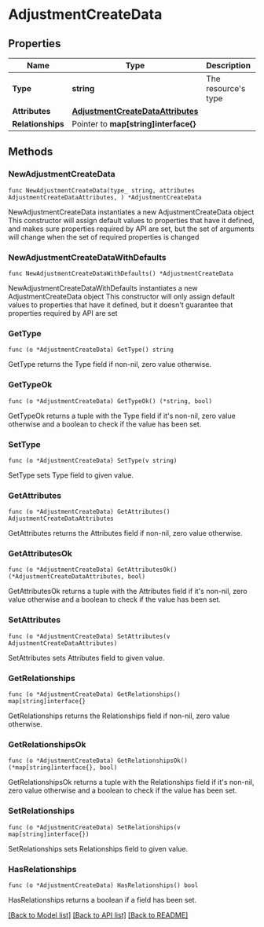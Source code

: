# AdjustmentCreateData

## Properties

Name | Type | Description | Notes
------------ | ------------- | ------------- | -------------
**Type** | **string** | The resource&#39;s type | 
**Attributes** | [**AdjustmentCreateDataAttributes**](AdjustmentCreateDataAttributes.md) |  | 
**Relationships** | Pointer to **map[string]interface{}** |  | [optional] 

## Methods

### NewAdjustmentCreateData

`func NewAdjustmentCreateData(type_ string, attributes AdjustmentCreateDataAttributes, ) *AdjustmentCreateData`

NewAdjustmentCreateData instantiates a new AdjustmentCreateData object
This constructor will assign default values to properties that have it defined,
and makes sure properties required by API are set, but the set of arguments
will change when the set of required properties is changed

### NewAdjustmentCreateDataWithDefaults

`func NewAdjustmentCreateDataWithDefaults() *AdjustmentCreateData`

NewAdjustmentCreateDataWithDefaults instantiates a new AdjustmentCreateData object
This constructor will only assign default values to properties that have it defined,
but it doesn't guarantee that properties required by API are set

### GetType

`func (o *AdjustmentCreateData) GetType() string`

GetType returns the Type field if non-nil, zero value otherwise.

### GetTypeOk

`func (o *AdjustmentCreateData) GetTypeOk() (*string, bool)`

GetTypeOk returns a tuple with the Type field if it's non-nil, zero value otherwise
and a boolean to check if the value has been set.

### SetType

`func (o *AdjustmentCreateData) SetType(v string)`

SetType sets Type field to given value.


### GetAttributes

`func (o *AdjustmentCreateData) GetAttributes() AdjustmentCreateDataAttributes`

GetAttributes returns the Attributes field if non-nil, zero value otherwise.

### GetAttributesOk

`func (o *AdjustmentCreateData) GetAttributesOk() (*AdjustmentCreateDataAttributes, bool)`

GetAttributesOk returns a tuple with the Attributes field if it's non-nil, zero value otherwise
and a boolean to check if the value has been set.

### SetAttributes

`func (o *AdjustmentCreateData) SetAttributes(v AdjustmentCreateDataAttributes)`

SetAttributes sets Attributes field to given value.


### GetRelationships

`func (o *AdjustmentCreateData) GetRelationships() map[string]interface{}`

GetRelationships returns the Relationships field if non-nil, zero value otherwise.

### GetRelationshipsOk

`func (o *AdjustmentCreateData) GetRelationshipsOk() (*map[string]interface{}, bool)`

GetRelationshipsOk returns a tuple with the Relationships field if it's non-nil, zero value otherwise
and a boolean to check if the value has been set.

### SetRelationships

`func (o *AdjustmentCreateData) SetRelationships(v map[string]interface{})`

SetRelationships sets Relationships field to given value.

### HasRelationships

`func (o *AdjustmentCreateData) HasRelationships() bool`

HasRelationships returns a boolean if a field has been set.


[[Back to Model list]](../README.md#documentation-for-models) [[Back to API list]](../README.md#documentation-for-api-endpoints) [[Back to README]](../README.md)


